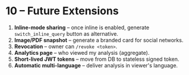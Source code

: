# 10 – Future Extensions

1. **Inline-mode sharing** – once inline is enabled, generate `switch_inline_query` button as alternative.
2. **Image/PDF snapshot** – generate a branded card for social networks.
3. **Revocation** – owner can `/revoke <token>`.
4. **Analytics page** – who viewed my analysis (aggregate).
5. **Short-lived JWT tokens** – move from DB to stateless signed token.
6. **Automatic multi-language** – deliver analysis in viewer's language. 